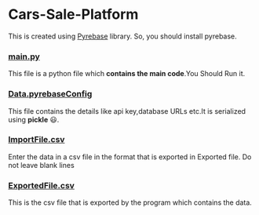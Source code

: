 # Cars-Sale-Platform
This is created using [Pyrebase](https://www.google.com/url?sa=t&rct=j&q=&esrc=s&source=web&cd=&cad=rja&uact=8&ved=2ahUKEwjfxu7pvMHwAhWGxDgGHZDGBUQQFjAAegQIAxAD&url=https%3A%2F%2Fgithub.com%2Fthisbejim%2FPyrebase&usg=AOvVaw3M-gToG4PxKyNqNWmA8c2I) library.
So, you should install pyrebase.
### [main.py](https://github.com/RKS200/Cars-Sale-Platform/blob/main/main.py)
This file is a python file which **contains the main code**.You Should Run it. 
### [Data.pyrebaseConfig](https://github.com/RKS200/Cars-Sale-Platform/blob/main/Data.pyrebaseConfig)
This file contains the details like api key,database URLs etc.It is serialized using **pickle** :smiley:.
### [ImportFile.csv](https://github.com/RKS200/Cars-Sale-Platform/blob/main/ImportFile.csv)
Enter the data in a csv file in the format that is exported in Exported file.
Do not leave blank lines
### [ExportedFile.csv](https://github.com/RKS200/Cars-Sale-Platform/blob/main/ExportedFile.csv)
This is the csv file that is exported by the program which contains the data.
